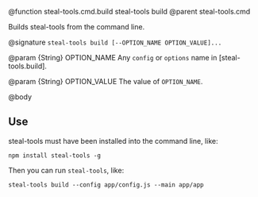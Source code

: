 @function steal-tools.cmd.build steal-tools build
@parent steal-tools.cmd 

Builds steal-tools from the command line.

@signature `steal-tools build [--OPTION_NAME OPTION_VALUE]...`

@param {String} OPTION_NAME Any `config` or `options` name in [steal-tools.build].

@param {String} OPTION_VALUE The value of `OPTION_NAME`.

@body

## Use

steal-tools must have been installed into the command line, like:

    npm install steal-tools -g
    
Then you can run `steal-tools`, like:

    steal-tools build --config app/config.js --main app/app
